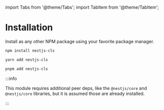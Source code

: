 import Tabs from '@theme/Tabs';
import TabItem from '@theme/TabItem';

# Installation

Install as any other NPM package using your favorite package manager.

<Tabs>
<TabItem value="apple" label="npm" default>

```sh
npm install nestjs-cls
```

</TabItem>
<TabItem value="orange" label="yarn">

```sh
yarn add nestjs-cls
```

</TabItem>
<TabItem value="banana" label="pnpm">

```sh
pnpm add nestjs-cls
```

</TabItem>
</Tabs>

:::info

This module requires additional peer deps, like the `@nestjs/core` and `@nestjs/core` libraries, but it is assumed those are already installed.

:::
